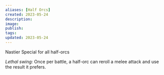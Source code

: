 ```yaml
---
aliases: [Half Orcs]
created: 2023-05-24
description: 
image: 
publish: 
tags: 
updated: 2023-05-24
---
```


Nastier Special for all half-orcs

_Lethal swing:_ Once per battle, a half-orc can reroll a melee attack and use the result it prefers.
